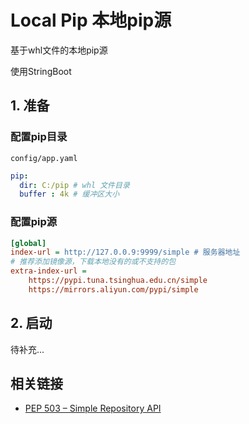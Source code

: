 # Local Pip 本地pip源

基于whl文件的本地pip源

使用StringBoot

## 1. 准备

### 配置pip目录

`config/app.yaml`

```yaml
pip:
  dir: C:/pip # whl 文件目录
  buffer : 4k # 缓冲区大小
```

### 配置pip源

```ini
[global]
index-url = http://127.0.0.9:9999/simple # 服务器地址
# 推荐添加镜像源，下载本地没有的或不支持的包
extra-index-url =
    https://pypi.tuna.tsinghua.edu.cn/simple
    https://mirrors.aliyun.com/pypi/simple
```

## 2. 启动

待补充...

## 相关链接

- [PEP 503 – Simple Repository API](https://peps.python.org/pep-0503/)